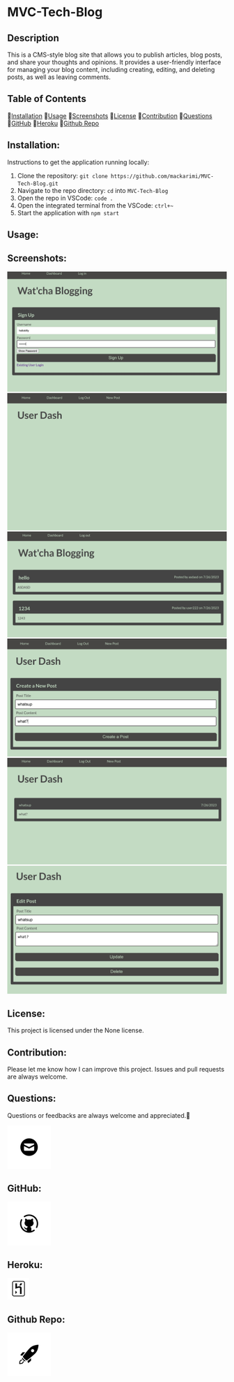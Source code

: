 # MVC-Tech-Blog

## Description

This is a CMS-style blog site that allows you to publish articles, blog posts, and share your thoughts and opinions. It provides a user-friendly interface for managing your blog content, including creating, editing, and deleting posts, as well as leaving comments.

## Table of Contents

💠[Installation](#installation)
💠[Usage](#usage)
💠[Screenshots](#screenshots)
💠[License](#license)
💠[Contribution](#contribution)
💠[Questions](#questions)
💠[GitHub](#github)
💠[Heroku](#heroku)
💠[Github Repo](#github-repo)


## Installation:

Instructions to get the application running locally:

1. Clone the repository: `git clone https://github.com/mackarimi/MVC-Tech-Blog.git`
2. Navigate to the repo directory: `cd` into `MVC-Tech-Blog`
3. Open the repo in VSCode: `code .`
4. Open the integrated terminal from the VSCode: `ctrl+~`
5. Start the application with `npm start`

## Usage:

## Screenshots:

![Screenshot](./assets/icon_images/signup.jpg)
![Screenshot](./assets/icon_images/dash.jpg)
![Screenshot](./assets/icon_images/home.jpg)
![Screenshot](./assets/icon_images/add.jpg)
![Screenshot](./assets/icon_images/addnew.jpg)
![Screenshot](./assets/icon_images/post.jpg)

## License:

This project is licensed under the None license.

## Contribution:

Please let me know how I can improve this project. Issues and pull requests are always welcome.

## Questions:

Questions or feedbacks are always welcome and appreciated.💬

[![Email](./assets/icon_images/image.png)](mailto:karimiabdolkarim0@gmail.com)

## GitHub:

[![Github](./assets/icon_images/image-1.png)](https://github.com/mackarimi/)

## Heroku:

[![Heroku](./assets/icon_images/heroku-50.png)](https://mvc-tech-b-f33d193efe6a.herokuapp.com/)

## Github Repo:

[![Repo](./assets/icon_images/image-2.png)](https://github.com/mackarimi/mvc-tech-blog)
